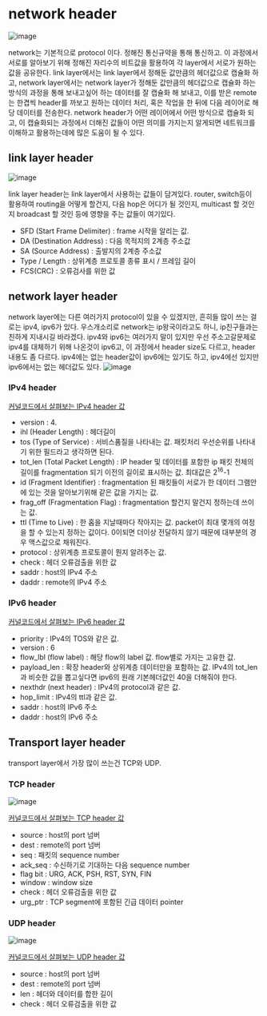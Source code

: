 # network header
![image](https://github.com/Meet-Coder-Study/posting-review/assets/45934061/dc68a1be-877e-45fc-a3fd-6ec86944e77d)

network는 기본적으로 protocol 이다. 정해진 통신규약을 통해 통신하고. 이 과정에서 서로를 알아보기 위해 정해진 자리수의 비트값을 활용하여 각 layer에서 서로가 원하는 값을 공유한다. link layer에서는 link layer에서 정해둔 값만큼의 헤더값으로 캡슐화 하고, network layer에서는 network layer가 정해둔 값만큼의 헤더값으로 캡슐화 하는 방식의 과정을 통해 보내고싶어 하는 데이터를 잘 캡슐화 해 보내고, 이를 받은 remote는 한겹씩 header를 까보고 원하는 데이터 처리, 혹은 작업을 한 뒤에 다음 레이어로 해당 데이터를 전송한다.
network header가 어떤 레이어에서 어떤 방식으로 캡슐화 되고, 이 캡슐화되는 과정에서 더해진 값들이 어떤 의미를 가지는지 알게되면 네트워크를 이해하고 활용하는데에 많은 도움이 될 수 있다.

## link layer header
![image](https://github.com/Meet-Coder-Study/posting-review/assets/45934061/cb3b9101-41d1-414f-b3fc-6ded04ac3e72)

link layer header는 link layer에서 사용하는 값들이 담겨있다. router, switch등이 활용하여 routing을 어떻게 할건지, 다음 hop은 어디가 될 것인지, multicast 할 것인지 broadcast 할 것인 등에 영향을 주는 값들이 여기있다. 
- SFD (Start Frame Delimiter) : frame 시작을 알리는 값.
- DA (Destination Address) : 다음 목적지의 2계층 주소값
- SA (Source Address) : 출발지의 2계층 주소값
- Type / Length : 상위계층 프로토콜 종류 표시 / 프레임 길이
- FCS(CRC) : 오류검사를 위한 값

## network layer header
network layer에는 다른 여러가지 protocol이 있을 수 있겠지만, 흔히들 많이 쓰는 걸로는 ipv4, ipv6가 있다. 우스개소리로 network는 ip왕국이라고도 하니, ip친구들과는 친하게 지내시길 바라겠다.
ipv4와 ipv6는 여러가지 말이 있지만 우선 주소고갈문제로 ipv4를 대체하기 위해 나온것이 ipv6고, 이 과정에서 header size도 다르고, header 내용도 좀 다르다. ipv4에는 없는 header값이 ipv6에는 있기도 하고, ipv4에선 있지만 ipv6에서는 없는 헤더값도 있다.
![image](https://github.com/Meet-Coder-Study/posting-review/assets/45934061/7bb961ba-b649-4f1b-bfab-db5c2257a58a)

### IPv4 header

[커널코드에서 살펴보는 IPv4 header 값](https://elixir.bootlin.com/linux/latest/source/include/uapi/linux/ip.h#L87)

- version : 4.
- ihl (Header Length) : 헤더길이
- tos (Type of Service) : 서비스품질을 나타내는 값. 패킷처리 우선순위를 나타내기 위한 필드라고 생각하면 된다.
- tot_len (Total Packet Length) : IP header 및 데이터를 포함한 ip 패킷 전체의 길이를 fragmentation 되기 이전의 길이로 표시하는 값. 최대값은 2<sup>16</sup>-1
- id (Fragment Identifier) : fragmentation 된 패킷들이 서로가 한 데이터 그램안에 있는 것을 알아보기위해 같은 값을 가지는 값.
- frag_off (Fragmentation Flag) : fragmentation 할건지 말건지 정하는데 쓰이는 값.
- ttl (Time to Live) : 한 홉을 지날때마다 작아지는 값. packet이 최대 몇개의 여정을 할 수 있는지 정하는 값이다. 0이되면 더이상 전달하지 않기 때문에 대부분의 경우 맥스값으로 채워진다. 
- protocol : 상위계층 프로토콜이 뭔지 알려주는 값.
- check : 헤더 오류검출을 위한 값
- saddr : host의 IPv4 주소
- daddr : remote의 IPv4 주소

### IPv6 header

[커널코드에서 살펴보는 IPv6 header 값](https://elixir.bootlin.com/linux/latest/source/include/uapi/linux/ipv6.h#L118)

- priority : IPv4의 TOS와 같은 값.
- version : 6
- flow_lbl (flow label) : 해당 flow의 label 값. flow별로 가지는 고유한 값.  
- payload_len : 확장 header와 상위계층 데이터만을 포함하는 값. IPv4의 tot_len과 비슷한 값을 뽑고싶다면 ipv6의 원래 기본헤더값인 40을 더해줘야 한다. 
- nexthdr (next header) : IPv4의 protocol과 같은 값. 
- hop_limit : IPv4의 ttl과 같은 값.
- saddr : host의 IPv6 주소
- daddr : host의 IPv6 주소

## Transport layer header
transport layer에서 가장 많이 쓰는건 TCP와 UDP. 

### TCP header
![image](https://github.com/Meet-Coder-Study/posting-review/assets/45934061/6f7c7f1f-464c-4967-95e2-6f7abc3cf70b)

[커널코드에서 살펴보는 TCP header 값](https://elixir.bootlin.com/linux/v4.14/source/include/uapi/linux/tcp.h#L25)
- source : host의 port 넘버
- dest : remote의 port 넘버
- seq : 패킷의 sequence number
- ack_seq : 수신하기로 기대하는 다음 sequence number
- flag bit : URG, ACK, PSH, RST, SYN, FIN
- window : window size
- check : 헤더 오류검출을 위한 값
- urg_ptr : TCP segment에 포함된 긴급 데이터 pointer

### UDP header
![image](https://github.com/Meet-Coder-Study/posting-review/assets/45934061/ed87b243-d668-46ab-b745-30f3ed39a1d7)

[커널코드에서 살펴보는 UDP header 값](https://elixir.bootlin.com/linux/v4.14/source/include/uapi/linux/udp.h#L23)
- source : host의 port 넘버
- dest : remote의 port 넘버
- len : 헤더와 데이터를 합한 길이
- check : 헤더 오류검출을 위한 값
